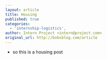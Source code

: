 ```yaml
---
layout: article
title: Housing
published: true
categories:
  - 'internship-logistics',
author: Intern Project <intern@project.com>
original_url: http://bobsblog.com/article
---
```


- so this is a housing post
